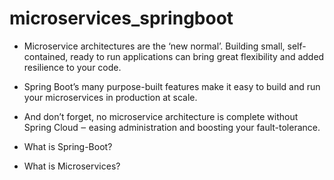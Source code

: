 # microservices_springboot

- Microservice architectures are the ‘new normal’. Building small, self-contained, ready to run applications can bring great flexibility and added resilience to your code.
- Spring Boot’s many purpose-built features make it easy to build and run your microservices in production at scale.
- And don’t forget, no microservice architecture is complete without Spring Cloud ‒ easing administration and boosting your fault-tolerance.

- What is Spring-Boot?

- What is Microservices?
